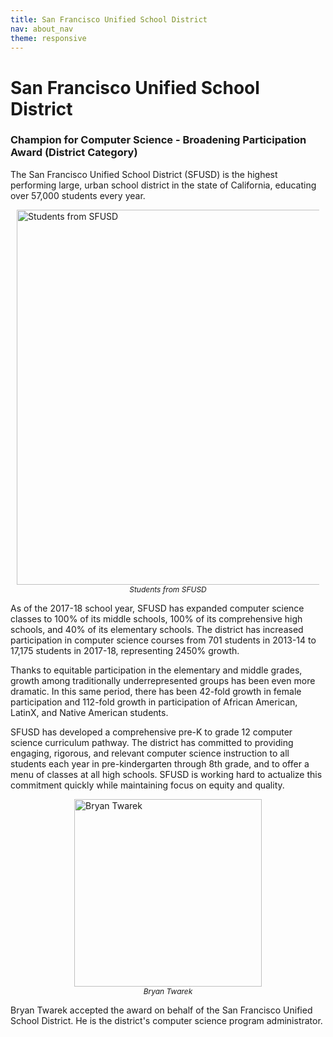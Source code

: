 ```yaml
---
title: San Francisco Unified School District
nav: about_nav
theme: responsive
---
```


<a id="top"></a>

# San Francisco Unified School District

### Champion for Computer Science - Broadening Participation Award (District Category)

The San Francisco Unified School District (SFUSD) is the highest performing large, urban school district in the state of California, educating over 57,000 students every year. 

<figure style="margin:10px">
  <img src="/images/awards/fit-600/sfusd_students.jpg" style="display:block;margin:0 auto" width="600" alt="Students from SFUSD" />
  <figcaption style="text-align:center;font-style:italic;font-size:12px">
    Students from SFUSD
  </figcaption>
</figure>

As of the 2017-18 school year, SFUSD has expanded computer science classes to 100% of its middle schools, 100% of its comprehensive high schools, and 40% of its elementary schools. The district has increased participation in computer science courses from 701 students in 2013-14 to 17,175 students in 2017-18, representing 2450% growth.

Thanks to equitable participation in the elementary and middle grades, growth among traditionally underrepresented groups has been even more dramatic. In this same period, there has been 42-fold growth in female participation and 112-fold growth in participation of African American, LatinX, and Native American students.

SFUSD has developed a comprehensive pre-K to grade 12 computer science curriculum pathway. The district has committed to providing engaging, rigorous, and relevant computer science instruction to all students each year in pre-kindergarten through 8th grade, and to offer a menu of classes at all high schools. SFUSD is working hard to actualize this commitment quickly while maintaining focus on equity and quality.

<figure style="margin:10px">
  <img src="/images/awards/fit-300/sfusd_rep_bryan_twarek.jpg" style="display:block;margin:0 auto" width=300 alt="Bryan Twarek" />
  <figcaption style="text-align:center;font-style:italic;font-size:12px">Bryan Twarek</figcaption>
</figure>

Bryan Twarek accepted the award on behalf of the San Francisco Unified School District. He is the district's computer science program administrator.

